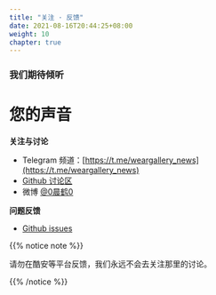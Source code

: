 ```yaml
---
title: "关注 · 反馈"
date: 2021-08-16T20:44:25+08:00
weight: 10
chapter: true
---
```


### 我们期待倾听

# 您的声音

**关注与讨论**

- Telegram 频道：[https://t.me/weargallery_news](https://t.me/weargallery_news)
- [Github 讨论区](https://github.com/ichenhe/wear-gallery/discussions)
- 微博 [@0晨鹤0](https://weibo.com/liangchenhe55)

**问题反馈**

- [Github issues](https://github.com/ichenhe/wear-gallery/issues)

{{% notice note %}} 

请勿在酷安等平台反馈，我们永远不会去关注那里的讨论。

 {{% /notice %}}
